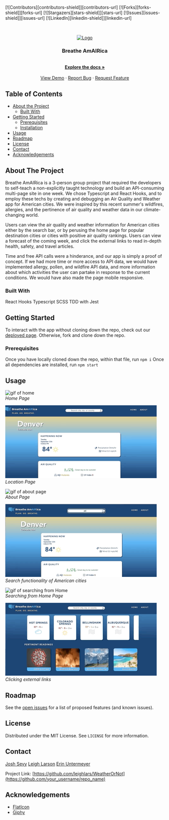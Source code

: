 [![Contributors][contributors-shield]][contributors-url]
[![Forks][forks-shield]][forks-url]
[![Stargazers][stars-shield]][stars-url]
[![Issues][issues-shield]][issues-url]
[![LinkedIn][linkedin-shield]][linkedin-url]

<br />
<p align="center">
  <a href="https://github.com/leighlars/WeatherOrNot">
    <img src="images/logo.png" alt="Logo" width="80" height="80">
  </a>

  <h3 align="center">Breathe AmAIRica</h3>

  <p align="center">
    <br />
    <a href="https://github.com/leighlars/WeatherOrNot"><strong>Explore the docs »</strong></a>
    <br />
    <br />
    <a href="https://github.com/leighlars/WeatherOrNot">View Demo</a>
    ·
    <a href="https://github.com/leighlars/WeatherOrNot/issues">Report Bug</a>
    ·
    <a href="https://github.com/leighlars/WeatherOrNot/issues">Request Feature</a>
  </p>
</p>

## Table of Contents

* [About the Project](#about-the-project)
  * [Built With](#built-with)
* [Getting Started](#getting-started)
  * [Prerequisites](#prerequisites)
  * [Installation](#installation)
* [Usage](#usage)
* [Roadmap](#roadmap)
* [License](#license)
* [Contact](#contact)
* [Acknowledgements](#acknowledgements)


<!-- ABOUT THE PROJECT -->
## About The Project


Breathe AmAIRica is a 3-person group project that required the developers to self-teach a non-explicitly taught technology and build an API-consuming multi-page site in one week.
We chose Typescript and React Hooks, and to employ these techs by creating and debugging an Air Quality and Weather app for American cities. We were inspired by this recent summer's wildfires, allergies, and the pertinence of air quality and weather data in our climate-changing world. 

Users can view the air quality and weather information for American cities either by the search bar, or by perusing the home page for popular destination cities or cities with positive air quality rankings. Users can view a forecast of the coming week, and click the external links to read in-depth health, safety, and travel articles. 

Time and free API calls were a hinderance, and our app is simply a proof of concept. If we had more time or more access to API data, we would have implemented allergy, pollen, and wildfire API data, and more information about which activities the user can partake in response to the current conditions. We would have also made the page mobile responsive.

### Built With
React Hooks
Typescript
SCSS
TDD with Jest

## Getting Started

To interact with the app without cloning down the repo, check out our [deployed page]().
Otherwise, fork and clone down the repo. 

### Prerequisites

Once you have locally cloned down the repo, within that file, run 
`npm i`
Once all dependencies are installed, run
`npm start`


## Usage

![gif of home](./src/assets/homeload.gif)</br>
*Home Page*

![gif of location page](./src/assets/locationPage.gif)</br>
*Location Page*

![gif of about page](./src/assets/about.gif)</br>
*About Page*

![gif of search functionality](./src/assets/search.gif)</br>
*Search functionality of American cities*

![gif of searching from Home](./src/assets/searchFromHome.gif)</br>
*Searching from Home Page*

![gif of outside links](./src/assets/outsideLinks.gif)</br>
*Clicking external links*


## Roadmap

See the [open issues](https://github.com/leighlars/WeatherOrNot/issues) for a list of proposed features (and known issues).

## License

Distributed under the MIT License. See `LICENSE` for more information.

## Contact

[Josh Sevy](https://github.com/JoshSevy) 
[Leigh Larson](https://github.com/leighlars)
[Erin Untermeyer](https://github.com/ErinUntermeyer)

Project Link: [https://github.com/leighlars/WeatherOrNot](https://github.com/your_username/repo_name)


## Acknowledgements
* [FlatIcon](https://www.flaticon.com/home)
* [Giphy](https://giphy.com)


